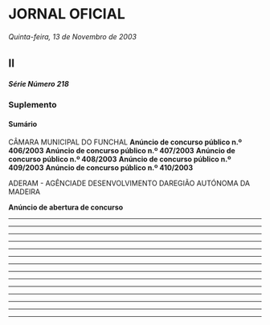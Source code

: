# JORNAL OFICIAL

###### Quinta-feira, 13 de Novembro de 2003

## II

##### Série Número 218

### **Suplemento**

#### **Sumário**

CÂMARA MUNICIPAL DO FUNCHAL
**Anúncio de concurso público n.º 406/2003**
**Anúncio de concurso público n.º 407/2003**
**Anúncio de concurso público n.º 408/2003**
**Anúncio de concurso público n.º 409/2003**
**Anúncio de concurso público n.º 410/2003**


ADERAM - AGÊNCIADE DESENVOLVIMENTO DAREGIÃO AUTÓNOMA DA
MADEIRA

**Anúncio de abertura de concurso**




---



---



---



---



---



---



---



---



---



---



---



---



---



---
